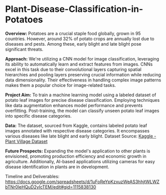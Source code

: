 # Plant-Disease-Classification-in-Potatoes

**Overview:**
Potatoes are a crucial staple food globally, grown in 95 countries. However, around 32% of potato crops are annually lost due to diseases and pests. Among these, early blight and late blight pose significant threats.

**Approach:**
We're utilizing a CNN model for image classification, leveraging its ability to automatically learn and extract features from images. CNNs excel in this task due to their convolutional layers capturing spatial hierarchies and pooling layers preserving crucial information while reducing data dimensionality. Their effectiveness in handling complex image patterns makes them a popular choice for image-related tasks.

**Project Aim:**
To train a machine learning model using a labeled dataset of potato leaf images for precise disease classification. Employing techniques like data augmentation enhances model performance and prevents overfitting. Post-training, the model can classify unseen potato leaf images into specific disease categories.

**Data:**
The dataset, sourced from Kaggle, contains labeled potato leaf images annotated with respective disease categories. It encompasses various diseases like late blight and early blight.
Dataset Source: [Kaggle - Plant Village Dataset](https://www.kaggle.com/datasets/arjuntejaswi/plant-village)

**Future Prospects:**
Expanding the model's application to other plants is envisioned, promoting production efficiency and economic growth in agriculture. Additionally, AI-based applications utilizing cameras for easy disease identification in plants are in development.

Timeline and Deliverables: https://docs.google.com/spreadsheets/d/1uFoReYpKzxuzWeAS3hhjtWLWZbTNr0leHQuD2yIcTEM/edit#gid=1115838130
